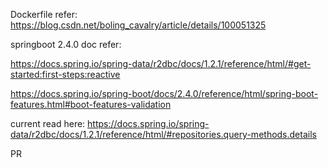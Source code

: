 Dockerfile refer:
https://blog.csdn.net/boling_cavalry/article/details/100051325

springboot 2.4.0 doc refer:

https://docs.spring.io/spring-data/r2dbc/docs/1.2.1/reference/html/#get-started:first-steps:reactive

https://docs.spring.io/spring-boot/docs/2.4.0/reference/html/spring-boot-features.html#boot-features-validation


current read here:
https://docs.spring.io/spring-data/r2dbc/docs/1.2.1/reference/html/#repositories.query-methods.details

PR
